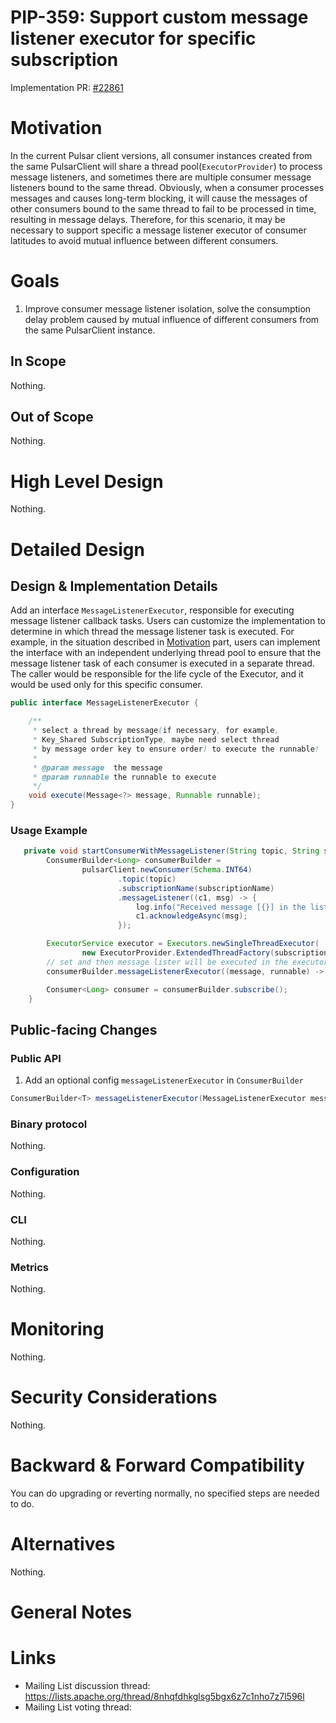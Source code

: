 <!--
RULES
* Never place a link to an external site like Google Doc. The proposal should be in this issue entirely.
* Use a spelling and grammar checker tools if available for you (there are plenty of free ones).

PROPOSAL HEALTH CHECK
I can read the design document and understand the problem statement and what you plan to change *without* resorting to a couple of hours of code reading just to start having a high level understanding of the change.

IMAGES
If you need diagrams, avoid attaching large files. You can use [MermaidJS]([url](https://mermaid.js.org/)) as a simple language to describe many types of diagrams.

THIS COMMENTS
Please remove them when done.
-->

# PIP-359: Support custom message listener executor for specific subscription

<!--
# Background knowledge
-->

<!--
Describes all the knowledge you need to know in order to understand all the other sections in this PIP

* Give a high level explanation on all concepts you will be using throughout this document. For example, if you want to talk about Persistent Subscriptions, explain briefly (1 paragraph) what this is. If you're going to talk about Transaction Buffer, explain briefly what this is. 
  If you're going to change something specific, then go into more detail about it and how it works. 
* Provide links where possible if a person wants to dig deeper into the background information. 

DON'T
* Do not include links *instead* explanation. Do provide links for further explanation.

EXAMPLES
* See [PIP-248](https://github.com/apache/pulsar/issues/19601), Background section to get an understanding on how you add the background knowledge needed.
  (They also included the motivation there, but ignore it as we place that in Motivation section explicitly).
-->
Implementation PR: [#22861](https://github.com/apache/pulsar/pull/22861)
# Motivation

<!--
Describe the problem this proposal is trying to solve.

* Explain what is the problem you're trying to solve - current situation.
* This section is the "Why" of your proposal.
-->

In the current Pulsar client versions, all consumer instances created from the same PulsarClient
will share a thread pool(`ExecutorProvider`) to process message listeners, and sometimes there are multiple 
consumer message listeners bound to the same thread. Obviously, when a consumer
processes messages and causes long-term blocking, it will cause the messages of
other consumers bound to the same thread to fail to be processed in time, resulting in
message delays. Therefore, for this scenario, it may be necessary to support specific a message
listener executor of consumer latitudes to avoid mutual influence between different consumers.
# Goals
1. Improve consumer message listener isolation, solve the consumption delay problem caused by 
mutual influence of different consumers from the same PulsarClient instance.

## In Scope
<!--
What this PIP intend to achieve once It's integrated into Pulsar.
Why does it benefit Pulsar.
-->
Nothing.

## Out of Scope

<!--
Describe what you have decided to keep out of scope, perhaps left for a different PIP/s.
-->
Nothing.


# High Level Design
Nothing.

<!--
Describe the design of your solution in *high level*.
Describe the solution end to end, from a birds-eye view.
Don't go into implementation details in this section.

I should be able to finish reading from beginning of the PIP to here (including) and understand the feature and 
how you intend to solve it, end to end.

DON'T
* Avoid code snippets, unless it's essential to explain your intent.
-->

# Detailed Design

## Design & Implementation Details
<!--
This is the section where you dive into the details. It can be:
* Concrete class names and their roles and responsibility, including methods.
* Code snippets of existing code.
* Interface names and its methods.
* ...
-->

Add an interface `MessageListenerExecutor`, responsible for executing message listener callback tasks.
Users can customize the implementation to determine in which thread the message listener task is executed.
For example, in the situation described in [Motivation](#motivation) part, users can implement the 
interface with an independent underlying thread pool to ensure that the message listener task of each 
consumer is executed in a separate thread. The caller would be responsible for the life cycle of the 
Executor, and it would be used only for this specific consumer.
```java
public interface MessageListenerExecutor {

    /**
     * select a thread by message(if necessary, for example, 
     * Key_Shared SubscriptionType, maybe need select thread 
     * by message order key to ensure order) to execute the runnable!
     *
     * @param message  the message
     * @param runnable the runnable to execute
     */
    void execute(Message<?> message, Runnable runnable);
}
```

### Usage Example
```java
   private void startConsumerWithMessageListener(String topic, String subscriptionName) {
        ConsumerBuilder<Long> consumerBuilder =
                pulsarClient.newConsumer(Schema.INT64)
                        .topic(topic)
                        .subscriptionName(subscriptionName)
                        .messageListener((c1, msg) -> {
                            log.info("Received message [{}] in the listener", msg.getValue());
                            c1.acknowledgeAsync(msg);
                        });

        ExecutorService executor = Executors.newSingleThreadExecutor(
                new ExecutorProvider.ExtendedThreadFactory(subscriptionName + "listener-executor-", true));
        // set and then message lister will be executed in the executor
        consumerBuilder.messageListenerExecutor((message, runnable) -> executor.execute(runnable));

        Consumer<Long> consumer = consumerBuilder.subscribe();
    }
```
## Public-facing Changes

<!--
Describe the additions you plan to make for each public facing component. 
Remove the sections you are not changing.
Clearly mark any changes which are BREAKING backward compatability.
-->

### Public API

<!--
When adding a new endpoint to the REST API, please make sure to document the following:

* path
* query parameters
* HTTP body parameters, usually as JSON.
* Response codes, and for each what they mean.
  For each response code, please include a detailed description of the response body JSON, specifying each field and what it means.
  This is the place to document the errors.
-->

1. Add an optional config `messageListenerExecutor` in `ConsumerBuilder`
```java
ConsumerBuilder<T> messageListenerExecutor(MessageListenerExecutor messageListenerExecutor);
```

### Binary protocol
Nothing.

### Configuration
Nothing.

### CLI
Nothing.

### Metrics

<!--
For each metric provide:
* Full name
* Description
* Attributes (labels)
* Unit
-->
Nothing.

# Monitoring

<!-- 
Describe how the changes you make in this proposal should be monitored. 
Don't describe the detailed metrics - they should be at "Public-facing Changes" / "Metrics" section.
Describe how the user will use the metrics to monitor the feature: Which alerts they should set up, which thresholds, ...
-->
Nothing.

# Security Considerations
<!--
A detailed description of the security details that ought to be considered for the PIP. This is most relevant for any new HTTP endpoints, new Pulsar Protocol Commands, and new security features. The goal is to describe details like which role will have permission to perform an action.

An important aspect to consider is also multi-tenancy: Does the feature I'm adding have the permissions / roles set in such a way that prevent one tenant accessing another tenant's data/configuration? For example, the Admin API to read a specific message for a topic only allows a client to read messages for the target topic. However, that was not always the case. CVE-2021-41571 (https://github.com/apache/pulsar/wiki/CVE-2021-41571) resulted because the API was incorrectly written and did not properly prevent a client from reading another topic's messages even though authorization was in place. The problem was missing input validation that verified the requested message was actually a message for that topic. The fix to CVE-2021-41571 was input validation. 

If there is uncertainty for this section, please submit the PIP and request for feedback on the mailing list.
-->
Nothing.

# Backward & Forward Compatibility
You can do upgrading or reverting normally, no specified steps are needed to do.
# Alternatives

<!--
If there are alternatives that were already considered by the authors or, after the discussion, by the community, and were rejected, please list them here along with the reason why they were rejected.
-->
Nothing.

# General Notes

# Links

<!--
Updated afterwards
-->
* Mailing List discussion thread: https://lists.apache.org/thread/8nhqfdhkglsg5bgx6z7c1nho7z7l596l
* Mailing List voting thread:
